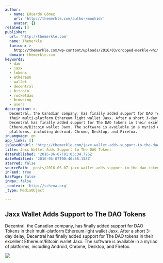 ```yaml
---
author:
  - name: Eduardo Gómez
    url: 'http://themerkle.com/author/mookid/'
    avatar: {}
related: []
publisher:
  url: 'http://themerkle.com'
  name: Themerkle
  favicon: >-
    http://themerkle.com/wp-content/uploads/2016/03/cropped-merkle-white-1-192x192.png
  domain: themerkle.com
keywords:
  - dao
  - jaxx
  - tokens
  - ethereum
  - wallet
  - decentral
  - bitcoin
  - rocketdao
  - browsing
  - users
description: >-
  Decentral, the Canadian company, has finally added support for DAO Tokens in
  their multi-platform Ethereum light wallet Jaxx. After a short 3-day delay,
  Decentral has finally added support for The DAO tokens in their excellent
  Ethereum/Bitcoin wallet Jaxx. The software is available in a myriad of
  platforms, including Android, Chrome, Desktop, and Firefox.
inLanguage: en
app_links: []
isBasedOnUrl: 'http://themerkle.com/jaxx-wallet-adds-support-to-the-dao-tokens/'
title: Jaxx Wallet Adds Support to The DAO Tokens
datePublished: '2016-06-07T01:05:34.726Z'
dateModified: '2016-06-07T00:40:55.158Z'
starred: false
sourcePath: _posts/2016-06-07-jaxx-wallet-adds-support-to-the-dao-tokens.md
inFeed: true
hasPage: false
inNav: false
_context: 'http://schema.org'
_type: MediaObject

---
```

<article style=""><h1>Jaxx Wallet Adds Support to The DAO Tokens</h1><p>Decentral, the Canadian company, has finally added support for DAO Tokens in their multi-platform Ethereum light wallet Jaxx. After a short 3-day delay, Decentral has finally added support for The DAO tokens in their excellent Ethereum/Bitcoin wallet Jaxx. The software is available in a myriad of platforms, including Android, Chrome, Desktop, and Firefox.</p><img src="http://themerkle.com/wp-content/uploads/2016/05/Jaxx2.jpg" /></article>